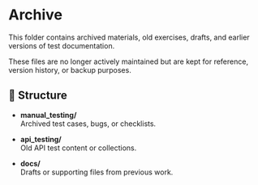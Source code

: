 # Archive

This folder contains archived materials, old exercises, drafts, and earlier versions of test documentation.  

These files are no longer actively maintained but are kept for reference, version history, or backup purposes.


## 📂 Structure

- **manual_testing/**  
Archived test cases, bugs, or checklists.

- **api_testing/**  
Old API test content or collections.

- **docs/**  
Drafts or supporting files from previous work.

